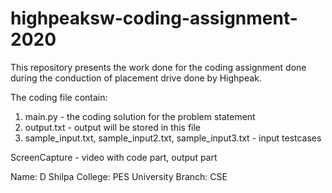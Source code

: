 # highpeaksw-coding-assignment-2020

This repository presents the work done for the coding assignment done during the conduction of placement drive done by Highpeak.

The coding file contain:

1. main.py - the coding solution for the problem statement
2. output.txt - output will be stored in this file
3. sample_input.txt, sample_input2.txt, sample_input3.txt - input testcases

ScreenCapture - video with code part, output part


Name: D Shilpa
College: PES University 
Branch: CSE
